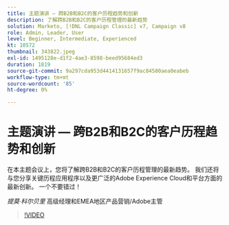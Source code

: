 ```yaml
---
title: 主题演讲 — 跨B2B和B2C的客户历程趋势和创新
description: 了解跨B2B和B2C的客户历程管理的最新趋势
solution: Marketo, [!DNL Campaign Classic] v7, Campaign v8
role: Admin, Leader, User
level: Beginner, Intermediate, Experienced
kt: 10572
thumbnail: 343822.jpeg
exl-id: 1495128e-d1f2-4ae3-8598-beed95684ed3
duration: 1819
source-git-commit: 9a297cda953d4414131657f9ac84580aea0eabeb
workflow-type: tm+mt
source-wordcount: '85'
ht-degree: 0%

---
```


# 主题演讲 — 跨B2B和B2C的客户历程趋势和创新

在本主题会议上，您将了解跨B2B和B2C的客户历程管理的最新趋势。 我们还将与您分享关键历程应用程序以及更广泛的Adobe Experience Cloud和平台方面的最新创新。 一个不要错过！

*提莫·科尔贝里* 高级经理和EMEA地区产品营销/Adobe主管

>[!VIDEO](https://video.tv.adobe.com/v/343822/?quality=12&learn=on)
